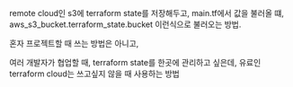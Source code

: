 remote cloud인 s3에 terraform state를 저장해두고, main.tf에서 값을 불러올 떄, aws_s3_bucket.terraform_state.bucket 이런식으로 불러오는 방법.

혼자 프로젝트할 때 쓰는 방법은 아니고,

여러 개발자가 협업할 때, terraform state를 한곳에 관리하고 싶은데, 유료인 terraform cloud는 쓰고싶지 않을 때 사용하는 방법
